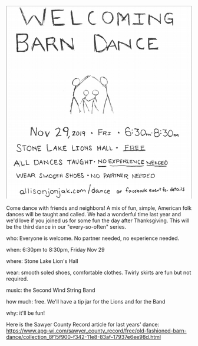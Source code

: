 ![poster](/img/2019barnDanceArt.png) 

Come dance with friends and neighbors! A mix of fun, simple, American folk dances will be taught and called. We had a wonderful time last year and we'd love if you joined us for some fun the day after Thanksgiving. This will be the third dance in our "every-so-often" series.

who: Everyone is welcome. No partner needed, no experience needed.

when: 6:30pm to 8:30pm, Friday Nov 29

where: Stone Lake Lion's Hall

wear: smooth soled shoes, comfortable clothes. Twirly skirts are fun but not required.

music: the Second Wind String Band 

how much: free. We'll have a tip jar for the Lions and for the Band

why: it'll be fun!

Here is the Sawyer County Record article for last years' dance: https://www.apg-wi.com/sawyer_county_record/free/old-fashioned-barn-dance/collection_8f15f900-f342-11e8-83af-17937e6ee98d.html
